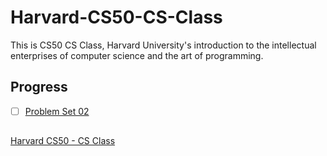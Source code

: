 # Harvard-CS50-CS-Class
This is CS50 CS Class, Harvard University's introduction to the intellectual enterprises of computer science and the art of programming.

## Progress   
- [ ] [Problem Set 02](https://cs50.harvard.edu/x/2020/psets/2/)
            

##
[Harvard CS50 - CS Class](https://cs50.harvard.edu/x/2020/)
